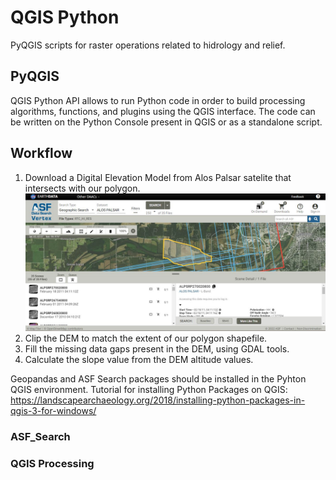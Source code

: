 # QGIS Python
PyQGIS scripts for raster operations related to hidrology and relief. 

## PyQGIS
QGIS Python API allows to run Python code in order to build processing algorithms, functions, and plugins using the QGIS interface. The code can be written on the Python Console present in QGIS or as a standalone script.

## Workflow
1. Download a Digital Elevation Model from Alos Palsar satelite that intersects with our polygon. 
![alsvrtx](img/alaska_vertex.JPG)
2. Clip the DEM to match the extent of our polygon shapefile.
3. Fill the missing data gaps present in the DEM, using GDAL tools.
4. Calculate the slope value from the DEM altitude values.

Geopandas and ASF Search packages should be installed in the Pyhton QGIS environment. Tutorial for installing Python Packages on QGIS: https://landscapearchaeology.org/2018/installing-python-packages-in-qgis-3-for-windows/

### ASF_Search


### QGIS Processing
